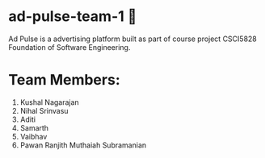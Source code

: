 # ad-pulse-team-1 👋
Ad Pulse is a advertising platform built as part of course project CSCI5828 Foundation of Software Engineering.

# **Team Members:**
1. Kushal Nagarajan
2. Nihal Srinvasu
3. Aditi
4. Samarth
5. Vaibhav
6. Pawan Ranjith Muthaiah Subramanian
